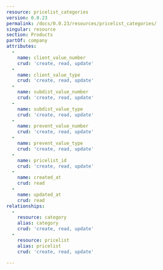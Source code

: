 ```yaml
---
resource: pricelist_categories
version: 0.0.23
permalink: /docs/0.0.23/resources/pricelist_categories/
singular: resource
section: Products
partOf: company
attributes:
  -
    name: client_value_number
    crud: 'create, read, update'
  -
    name: client_value_type
    crud: 'create, read, update'
  -
    name: subdist_value_number
    crud: 'create, read, update'
  -
    name: subdist_value_type
    crud: 'create, read, update'
  -
    name: prevent_value_number
    crud: 'create, read, update'
  -
    name: prevent_value_type
    crud: 'create, read, update'
  -
    name: pricelist_id
    crud: 'create, read, update'
  -
    name: created_at
    crud: read
  -
    name: updated_at
    crud: read
relationships:
  -
    resource: category
    alias: category
    crud: 'create, read, update'
  -
    resource: pricelist
    alias: pricelist
    crud: 'create, read, update'

---
```

